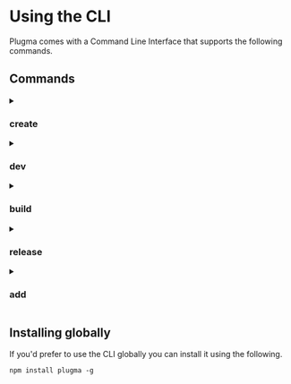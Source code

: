 # Using the CLI

Plugma comes with a Command Line Interface that supports the following commands.

## Commands

<details>

<summary>

### create

</summary>

Walks you through creating a Figma plugin or widget.

##### Usage

```package-manager
npm create plugma@latest [type?] [framework?] [options]
```

##### Options

- `--template <template>`: Use a specific template
- `--framework <framework>`: UI framework
- `--dir <dir>`: Project directory name
- `--no-ts`: Use JavaScript instead of TypeScript
- `--no-ui`: No UI
- `--no-add`: Skip installing add-ons
- `--no-install`: Skip installing dependencies
- `--install <pkg-manager>`: Install dependencies using a specific package manager (npm, yarn, pnpm)
- `-y, --yes`: Skip all prompts by accepting defaults (still prompts for type and framework if not provided). Requires an empty directory when creating in current directory.

##### Example

```package-manager
# Create a react plugin with the defaults
npm create plugma@latest -- plugin react --yes

# Create a widget using JavaScript with no UI using the defaults
npm create plugma@latest -- widget --yes --no-ts

# Skip most prompts but still ask for type and framework
npm create plugma@latest -- --yes

# Skip all prompts when type and framework are provided
npm create plugma@latest -- plugin react --yes

# Create with just framework (type will be prompted)
npm create plugma@latest -- svelte --yes

# Create with custom directory name
npm create plugma@latest -- plugin react --dir my-custom-plugin

# Install with specific package manager
npm create plugma@latest -- plugin react --install pnpm

# Install with yarn
npm create plugma@latest -- widget svelte --install yarn

# Note: --yes requires an empty directory when creating in current directory
# If directory is not empty, you'll get an error message
```

</details>

<details>

<summary>

### dev

</summary>

Start a server to develop your plugin. This command builds the `ui.html` and points it to the dev server making it easier to develop and debug your plugin.

##### Usage

```package-manager
npm run dev [options]
```

##### Options

- `-p`, `--port`: Specify a port number for the plugin preview.
- `-o`, `--output`: Specify an output dir, default is `dist`.
- `-m`, `--mode`: Specify a mode.
- `--no-websockets`: Disable WebSockets.
- `--dock-plugin`: Minimise and dock the plugin in the Figma UI.

##### Example

```package-manager
# Start development server on port 3000
npm run dev -- -p 3000
```

</details>

<details>

<!-- <summary>

### preview

</summary>

Preview your plugin in any browser to see how it looks and works. Make sure the plugin is open in the Figma desktop app for this to work.

##### Usage

```bash
plugma preview [options]
```

##### Options

- `-p`, `--port`: Specify a port number for the plugin preview.
- `-o`, `--output`: Specify an output dir, default is `dist`.
- `-m`, `--mode`: Specify a mode.

##### Example

```bash
# Preview the plugin on port 8080
plugma preview -p 8080
```

</details>

<details> -->

<summary>

### build

</summary>

Create a build before publishing. This command compiles and bundles your plugin, preparing it for distribution.

##### Usage

```package-manager
npm run build [options]
```

##### Options

- `-w`, `--watch`: Watch for changes and rebuild automatically.
- `-o`, `--output`: Specify an output dir, default is `dist`.
- `-m`, `--mode`: Specify a mode.

##### Example

```package-manager
# Build the plugin
npm run build

# Build and watch for changes
npm run build -- -w
```

</details>

<details>

<summary>

### release

</summary>

Build the plugin and release to GitHub. This command automates creating a new GitHub release with your latest changes. If no version is specified, it will automatically update the `plugma.pluginVersion` field in `package.json`.

```package-manager
npm run release [version] [options]
```

##### Version

- `alpha`, `beta`, `stable` or an integer (optional)

##### Options

- `--title`: Custom title for the release.
- `--notes`: Add release notes.
- `--prefix`: Specify a prefix to prepend to the version number (e.g., "figma-plugin").
- `-o`, `--output`: Specify an output dir, default is `dist`.

##### Example

```package-manager
# Increment the next stable version
npm run release

# Release a beta version with custom title and notes
npm run release -- beta -t "New feature" -n "This release includes new features X and Y"

# Release with a custom prefix (creates tag: figma-plugin@1)
npm run release -- --prefix "figma-plugin" --title "Plugin Release"

# Release alpha version with custom prefix (creates tag: plugin@2-alpha.0)
npm run release -- alpha --prefix "plugin" --title "Alpha Release"
```

</details>

<details>

<summary>

### add

</summary>

Adds support for various integrations to your project, including testing frameworks, UI libraries, and other development tools.

##### Usage

```package-manager
npm create plugma@latest add
```

##### Integration

- `playwright`
- `vitest`
- `tailwind`
- `shadcn`

<!-- ##### Options

- `--no-install` - prevents installing dependencies -->

</details>

## Installing globally

If you'd prefer to use the CLI globally you can install it using the following.

```package-manager
npm install plugma -g
```
